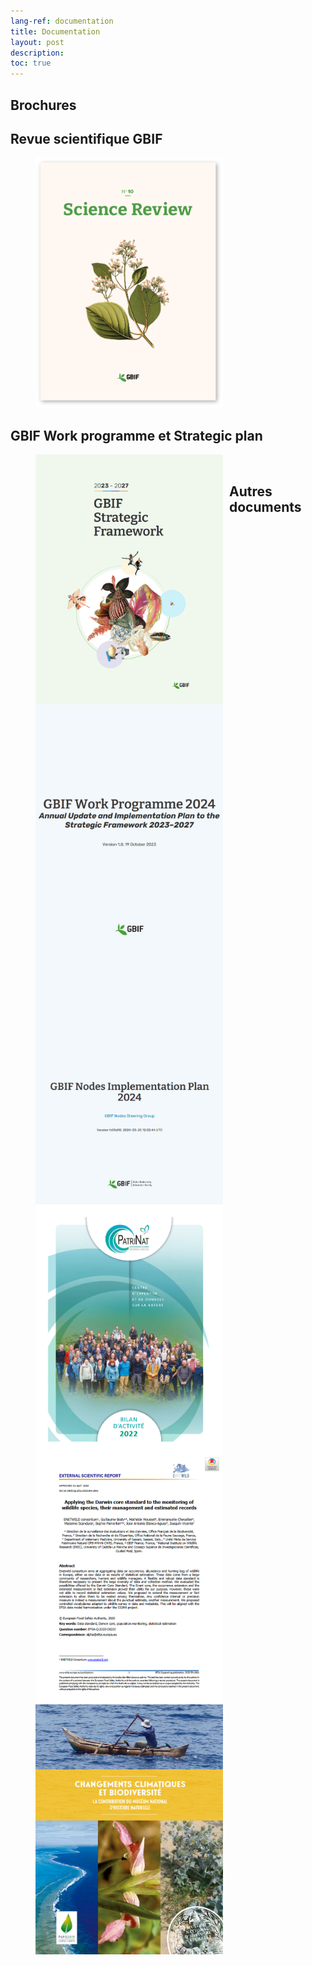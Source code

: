 ```yaml
---
lang-ref: documentation
title: Documentation
layout: post
description: 
toc: true
---
```

## Brochures

## Revue scientifique GBIF
<figure>
    <a href="https://www.gbif.org/science-review" target="_blank"><img src="/assets/images/documents/SR10.png" width="300" height="400" alt="Revue Scientifique n°10" ></a>
</figure>

## GBIF Work programme et Strategic plan
<figure>
    <a href="https://www.gbif.org/strategic-plan" target="_blank"><img src="/assets/images/documents/SF24-27.png" width="300" height="400" style="float:left; margin-right:10px;" alt="Strategic Plan 2023-2027"></a>
</figure> 
<figure>
    <a href="https://docs.gbif.org/2024-work-programme/en/gbif-work-programme-2024.en.pdf" target="_blank"><img src="/assets/images/documents/WP24.png" width="300" height="400" style="float:left; margin-right:10px;" alt="Work Programme 2024"></a>
</figure>
<br> 
<figure>
    <a href="https://docs.gbif.org/nodes-implementation-2024" target="_blank"><img src="/assets/images/documents/GBIF_NODES_IMP_PLAN_2024.png" width="300" height="400" style="float:left;" alt="Nodes Implementation plan 2024"></a>
</figure>

## Autres documents
<figure>
    <a href="https://www.patrinat.fr/fr/actualites/bilan-dactivite-2022-de-patrinat-et-synthese-2017-2022-7238" target="_blank"><img src="/assets/images/documents/RA_PATRINAT_2022.png" width="300" height="400" style="float:left; margin-right:10px;" alt="Bilan d'activités 2022 de Patrinat"></a>
</figure>
<figure>
    <a href="https://efsa.onlinelibrary.wiley.com/doi/abs/10.2903/sp.efsa.2020.EN-1841" target="_blank"><img src="/assets/images/documents/dwg_enetwild.png" width="300" height="400" style="float:left; margin-right:10px;" alt="Applying the Darwin core standard to the monitoring of wildlife species, their management and estimated records"></a>
</figure>
<br> 
<figure>
    <a href="/assets/fichiers/changements_climatiques_et_biodiversite.pdf" target="_blank"><img src="/assets/images/documents/MNHN_CLIMAT_BIODIV.png" width="300" height="400" style="float:left;" alt="Changements climatiques et biodiversité"></a>
</figure>
